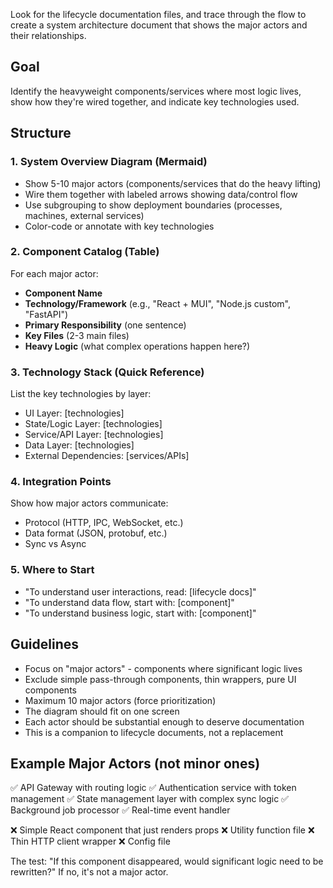 Look for the lifecycle documentation files, and trace through the flow to create a system architecture document that shows the major actors and their relationships.

## Goal
Identify the heavyweight components/services where most logic lives, show how they're wired together, and indicate key technologies used.

## Structure

### 1. System Overview Diagram (Mermaid)
- Show 5-10 major actors (components/services that do the heavy lifting)
- Wire them together with labeled arrows showing data/control flow
- Use subgrouping to show deployment boundaries (processes, machines, external services)
- Color-code or annotate with key technologies

### 2. Component Catalog (Table)
For each major actor:
- **Component Name** 
- **Technology/Framework** (e.g., "React + MUI", "Node.js custom", "FastAPI")
- **Primary Responsibility** (one sentence)
- **Key Files** (2-3 main files)
- **Heavy Logic** (what complex operations happen here?)

### 3. Technology Stack (Quick Reference)
List the key technologies by layer:
- UI Layer: [technologies]
- State/Logic Layer: [technologies]
- Service/API Layer: [technologies]
- Data Layer: [technologies]
- External Dependencies: [services/APIs]

### 4. Integration Points
Show how major actors communicate:
- Protocol (HTTP, IPC, WebSocket, etc.)
- Data format (JSON, protobuf, etc.)
- Sync vs Async

### 5. Where to Start
- "To understand user interactions, read: [lifecycle docs]"
- "To understand data flow, start with: [component]"
- "To understand business logic, start with: [component]"

## Guidelines
- Focus on "major actors" - components where significant logic lives
- Exclude simple pass-through components, thin wrappers, pure UI components
- Maximum 10 major actors (force prioritization)
- The diagram should fit on one screen
- Each actor should be substantial enough to deserve documentation
- This is a companion to lifecycle documents, not a replacement

## Example Major Actors (not minor ones)
✅ API Gateway with routing logic
✅ Authentication service with token management
✅ State management layer with complex sync logic
✅ Background job processor
✅ Real-time event handler

❌ Simple React component that just renders props
❌ Utility function file
❌ Thin HTTP client wrapper
❌ Config file

The test: "If this component disappeared, would significant logic need to be rewritten?" If no, it's not a major actor.